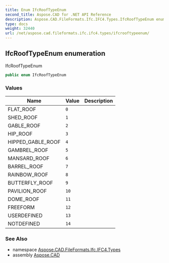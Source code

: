 ```yaml
---
title: Enum IfcRoofTypeEnum
second_title: Aspose.CAD for .NET API Reference
description: Aspose.CAD.FileFormats.Ifc.IFC4.Types.IfcRoofTypeEnum enum. IfcRoofTypeEnum
type: docs
weight: 32440
url: /net/aspose.cad.fileformats.ifc.ifc4.types/ifcrooftypeenum/
---
```

## IfcRoofTypeEnum enumeration

IfcRoofTypeEnum

```csharp
public enum IfcRoofTypeEnum
```

### Values

| Name | Value | Description |
| --- | --- | --- |
| FLAT_ROOF | `0` |  |
| SHED_ROOF | `1` |  |
| GABLE_ROOF | `2` |  |
| HIP_ROOF | `3` |  |
| HIPPED_GABLE_ROOF | `4` |  |
| GAMBREL_ROOF | `5` |  |
| MANSARD_ROOF | `6` |  |
| BARREL_ROOF | `7` |  |
| RAINBOW_ROOF | `8` |  |
| BUTTERFLY_ROOF | `9` |  |
| PAVILION_ROOF | `10` |  |
| DOME_ROOF | `11` |  |
| FREEFORM | `12` |  |
| USERDEFINED | `13` |  |
| NOTDEFINED | `14` |  |

### See Also

* namespace [Aspose.CAD.FileFormats.Ifc.IFC4.Types](../../aspose.cad.fileformats.ifc.ifc4.types/)
* assembly [Aspose.CAD](../../)


